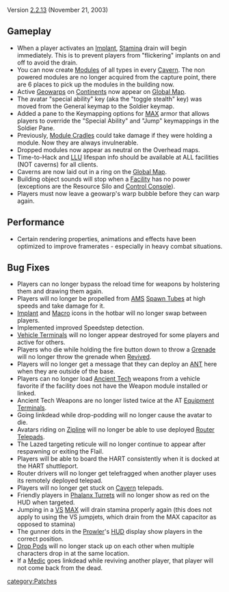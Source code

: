 Version [2.2.13](/2.2.13 "wikilink") (November 21, 2003)

## Gameplay

- When a player activates an [Implant](/Implant "wikilink"),
  [Stamina](/Stamina "wikilink") drain will begin immediately. This is
  to prevent players from "flickering" implants on and off to avoid
  the drain.
- You can now create [Modules](/Module "wikilink") of all types in
  every [Cavern](/Cavern "wikilink"). The non powered modules are no
  longer acquired from the capture point, there are 6 places to pick
  up the modules in the building now.
- Active [Geowarps](/Geowarp "wikilink") on
  [Continents](/Continent "wikilink") now appear on [Global
  Map](/Global_Map "wikilink").
- The avatar "special ability" key (aka the "toggle stealth" key) was
  moved from the General keymap to the Soldier keymap.
- Added a pane to the Keymapping options for [MAX](/MAX "wikilink")
  armor that allows players to override the "Special Ability" and
  "Jump" keymappings in the Soldier Pane.
- Previously, [Module Cradles](/Module_Cradle "wikilink") could take
  damage if they were holding a module. Now they are always
  invulnerable.
- Dropped modules now appear as neutral on the Overhead maps.
- Time-to-Hack and [LLU](/LLU "wikilink") lifespan info should be
  available at ALL facilities (NOT caverns) for all clients.
- Caverns are now laid out in a ring on the [Global
  Map](/Global_Map "wikilink").
- Building object sounds will stop when a
  [Facility](/Facility "wikilink") has no power (exceptions are the
  Resource Silo and [Control Console](/Control_Console "wikilink")).
- Players must now leave a geowarp's warp bubble before they can warp
  again.

## Performance

- Certain rendering properties, animations and effects have been
  optimized to improve framerates - especially in heavy combat
  situations.

## Bug Fixes

- Players can no longer bypass the reload time for weapons by
  holstering them and drawing them again.
- Players will no longer be propelled from [AMS](/AMS "wikilink")
  [Spawn Tubes](/Spawn_Tube "wikilink") at high speeds and take damage
  for it.
- [Implant](/Implant "wikilink") and [Macro](/Macro "wikilink") icons in
  the hotbar will no longer swap between players.
- Implemented improved Speedstep detection.
- [Vehicle Terminals](/Vehicle_Terminal "wikilink") will no longer
  appear destroyed for some players and active for others.
- Players who die while holding the fire button down to throw a
  [Grenade](/Grenade "wikilink") will no longer throw the grenade when
  [Revived](/Revive "wikilink").
- Players will no longer get a message that they can deploy an
  [ANT](/ANT "wikilink") here when they are outside of the base.
- Players can no longer load [Ancient Tech](/Ancient_Tech "wikilink")
  weapons from a vehicle favorite if the facility does not have the
  Weapon module installed or linked.
- Ancient Tech Weapons are no longer listed twice at the AT [Equipment
  Terminals](/Equipment_Terminal "wikilink").
- Going linkdead while drop-podding will no longer cause the avatar to
  die.
- Avatars riding on [Zipline](/Zipline "wikilink") will no longer be
  able to use deployed [Router](/Router "wikilink")
  [Telepads](/Telepad "wikilink").
- The Lazed targeting reticule will no longer continue to appear after
  respawning or exiting the Flail.
- Players will be able to board the HART consistently when it is
  docked at the HART shuttleport.
- Router drivers will no longer get telefragged when another player
  uses its remotely deployed telepad.
- Players will no longer get stuck on [Cavern](/Cavern "wikilink")
  telepads.
- Friendly players in [Phalanx Turrets](/Phalanx_Turret "wikilink")
  will no longer show as red on the HUD when targeted.
- Jumping in a [VS](/VS "wikilink") [MAX](/MAX "wikilink") will drain
  stamina properly again (this does not apply to using the VS
  jumpjets, which drain from the MAX capacitor as opposed to stamina)
- The gunner dots in the [Prowler](/Prowler "wikilink")'s
  [HUD](/HUD "wikilink") display show players in the correct position.
- [Drop Pods](/Drop_Pod "wikilink") will no longer stack up on each
  other when multiple characters drop in at the same location.
- If a [Medic](/Medic "wikilink") goes linkdead while reviving another
  player, that player will not come back from the dead.

[category:Patches](/category:Patches "wikilink")
